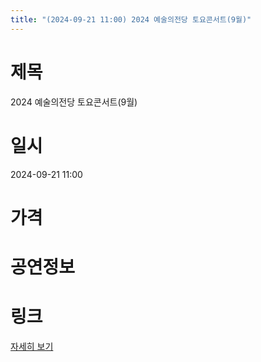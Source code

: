 ```yaml
---
title: "(2024-09-21 11:00) 2024 예술의전당 토요콘서트(9월)"
---
```


# 제목
2024 예술의전당 토요콘서트(9월)

# 일시
2024-09-21 11:00

# 가격


# 공연정보
  
  


# 링크
[자세히 보기](https://www.sac.or.kr/site/main/show/show_view?SN=60174 "https://www.sac.or.kr/site/main/show/show_view?SN=60174")
